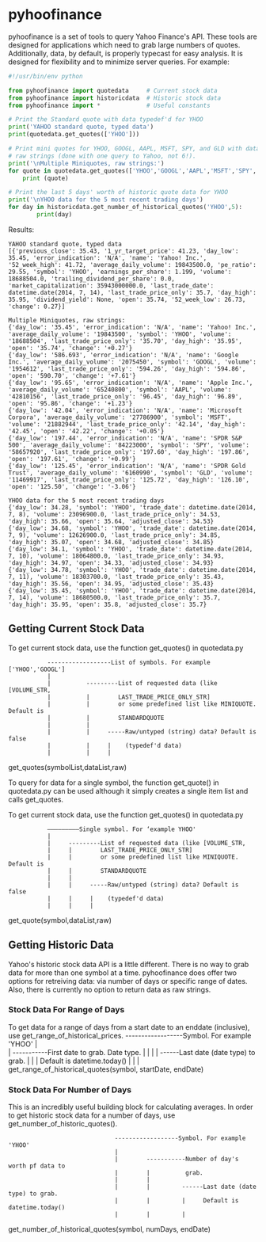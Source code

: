 # pyhoofinance

pyhoofinance is a set of tools to query Yahoo Finance's
API. These tools are designed for applications which need 
to grab large numbers of quotes. Additionally, data, by 
default, is properly typecast for easy analysis. It is 
designed for flexibility and to minimize server queries.
For example:

```python
#!/usr/bin/env python

from pyhoofinance import quotedata     # Current stock data
from pyhoofinance import historicdata  # Historic stock data
from pyhoofinance import *             # Useful constants

# Print the Standard quote with data typedef'd for YHOO
print('YAHOO standard quote, typed data')
print(quotedata.get_quotes(['YHOO']))

# Print mini quotes for YHOO, GOOGL, AAPL, MSFT, SPY, and GLD with data as 
# raw strings (done with one query to Yahoo, not 6!).
print('\nMultiple Miniquotes, raw strings:')
for quote in quotedata.get_quotes(['YHOO','GOOGL','AAPL','MSFT','SPY','GLD'],MINIQUOTE,True):
    print (quote)

# Print the last 5 days' worth of historic quote data for YHOO
print('\nYHOO data for the 5 most recent trading days')
for day in historicdata.get_number_of_historical_quotes('YHOO',5):
        print(day)
```

  Results:

```
YAHOO standard quote, typed data
[{'previous_close': 35.43, '1_yr_target_price': 41.23, 'day_low': 35.45, 'error_indication': 'N/A', 'name': 'Yahoo! Inc.', '52_week_high': 41.72, 'average_daily_volume': 19843500.0, 'pe_ratio': 29.55, 'symbol': 'YHOO', 'earnings_per_share': 1.199, 'volume': 18688504.0, 'trailing_dividend_per_share': 0.0, 'market_capitalization': 35943000000.0, 'last_trade_date': datetime.date(2014, 7, 14), 'last_trade_price_only': 35.7, 'day_high': 35.95, 'dividend_yield': None, 'open': 35.74, '52_week_low': 26.73, 'change': 0.27}]

Multiple Miniquotes, raw strings:
{'day_low': '35.45', 'error_indication': 'N/A', 'name': 'Yahoo! Inc.', 'average_daily_volume': '19843500', 'symbol': 'YHOO', 'volume': '18688504', 'last_trade_price_only': '35.70', 'day_high': '35.95', 'open': '35.74', 'change': '+0.27'}
{'day_low': '586.693', 'error_indication': 'N/A', 'name': 'Google Inc.', 'average_daily_volume': '2075450', 'symbol': 'GOOGL', 'volume': '1954612', 'last_trade_price_only': '594.26', 'day_high': '594.86', 'open': '590.70', 'change': '+7.61'}
{'day_low': '95.65', 'error_indication': 'N/A', 'name': 'Apple Inc.', 'average_daily_volume': '65240800', 'symbol': 'AAPL', 'volume': '42810156', 'last_trade_price_only': '96.45', 'day_high': '96.89', 'open': '95.86', 'change': '+1.23'}
{'day_low': '42.04', 'error_indication': 'N/A', 'name': 'Microsoft Corpora', 'average_daily_volume': '27786900', 'symbol': 'MSFT', 'volume': '21882944', 'last_trade_price_only': '42.14', 'day_high': '42.45', 'open': '42.22', 'change': '+0.05'}
{'day_low': '197.44', 'error_indication': 'N/A', 'name': 'SPDR S&P 500', 'average_daily_volume': '84223000', 'symbol': 'SPY', 'volume': '58657920', 'last_trade_price_only': '197.60', 'day_high': '197.86', 'open': '197.61', 'change': '+0.99'}
{'day_low': '125.45', 'error_indication': 'N/A', 'name': 'SPDR Gold Trust', 'average_daily_volume': '6160990', 'symbol': 'GLD', 'volume': '11469917', 'last_trade_price_only': '125.72', 'day_high': '126.10', 'open': '125.50', 'change': '-3.06'}

YHOO data for the 5 most recent trading days
{'day_low': 34.28, 'symbol': 'YHOO', 'trade_date': datetime.date(2014, 7, 8), 'volume': 23096900.0, 'last_trade_price_only': 34.53, 'day_high': 35.66, 'open': 35.64, 'adjusted_close': 34.53}
{'day_low': 34.68, 'symbol': 'YHOO', 'trade_date': datetime.date(2014, 7, 9), 'volume': 12626900.0, 'last_trade_price_only': 34.85, 'day_high': 35.07, 'open': 34.68, 'adjusted_close': 34.85}
{'day_low': 34.1, 'symbol': 'YHOO', 'trade_date': datetime.date(2014, 7, 10), 'volume': 18064800.0, 'last_trade_price_only': 34.93, 'day_high': 34.97, 'open': 34.33, 'adjusted_close': 34.93}
{'day_low': 34.78, 'symbol': 'YHOO', 'trade_date': datetime.date(2014, 7, 11), 'volume': 18303700.0, 'last_trade_price_only': 35.43, 'day_high': 35.56, 'open': 34.95, 'adjusted_close': 35.43}
{'day_low': 35.45, 'symbol': 'YHOO', 'trade_date': datetime.date(2014, 7, 14), 'volume': 18680500.0, 'last_trade_price_only': 35.7, 'day_high': 35.95, 'open': 35.8, 'adjusted_close': 35.7}
```


## Getting Current Stock Data

To get current stock data, use the function get_quotes() in quotedata.py

               ------------------List of symbols. For example ['YHOO','GOOGL']
               |
               |          ---------List of requested data (like [VOLUME_STR,
               |          |        LAST_TRADE_PRICE_ONLY_STR]
               |          |        or some predefined list like MINIQUOTE. Default is 
               |          |        STANDARDQUOTE 
               |          |       
               |          |     -----Raw/untyped (string) data? Default is false 
               |          |     |    (typedef'd data)
               |          |     |
get_quotes(symbolList,dataList,raw)

To query for data for a single symbol, the function get_quote() in quotedata.py
can be used although it simply creates a single item list and calls get_quotes.

To get current stock data, use the function get_quotes() in quotedata.py

               —————————Single symbol. For ‘example YHOO'
               |
               |     ---------List of requested data (like [VOLUME_STR,
               |     |        LAST_TRADE_PRICE_ONLY_STR]
               |     |        or some predefined list like MINIQUOTE. Default is 
               |     |        STANDARDQUOTE 
               |     |       
               |     |     -----Raw/untyped (string) data? Default is false 
               |     |     |    (typedef'd data)
               |     |     |
get_quote(symbol,dataList,raw)

## Getting Historic Data

Yahoo's historic stock data API is a little different. There is no way to grab
data for more than one symbol at a time. pyhoofinance does offer two options 
for retreiving data: via number of days or specific range of dates.
Also, there is currently no option to return data as raw strings.

### Stock Data For Range of Days

To get data for a range of days from a start date to an enddate (inclusive), use
get_range_of_historical_prices.
                                  ------------------Symbol. For example 'YHOO'
                                  |                 
                                  |        -----------First date to grab. Date type.
                                  |        |
                                  |        |         ------Last date (date type) to grab.
                                  |        |         |     Default is datetime.today()
                                  |        |         |
get_range_of_historical_quotes(symbol, startDate, endDate)

### Stock Data For Number of Days

This is an incredibly useful building block for calculating averages. In order
to get historic stock data for a number of days, use 
get_number_of_historic_quotes().

                                  ------------------Symbol. For example 'YHOO'
                                  |                 
                                  |        -----------Number of day's worth pf data to
                                  |        |          grab.
                                  |        |
                                  |        |         ------Last date (date type) to grab.
                                  |        |         |     Default is datetime.today()
                                  |        |         |
get_number_of_historical_quotes(symbol, numDays, endDate)


